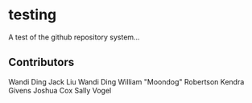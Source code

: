 # testing
A test of the github repository system...

## Contributors
Wandi Ding
Jack Liu
Wandi Ding
William "Moondog" Robertson
Kendra Givens 
Joshua Cox
Sally Vogel
